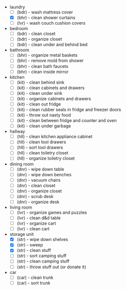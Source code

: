 - laundry
	- [ ] (bdr) - wash mattress cover
	- [x] (bhr) - clean shower curtains
	- [ ] (lvr) - wash couch cushion covers
- bedroom
	- [ ] (bdr) - clean closet 
	- [ ] (bdr) - organize closet 
	- [ ] (bdr) - clean under and behind bed 
- bathroom
	- [ ] (bhr) - organize metal baskets
	- [ ] (bhr) - remove mold from shower
	- [ ] (bhr) - clean bath faucets
	- [ ] (bhr) - clean inside mirror
- kitchen
	- [ ] (kit) - clean behind sink
	- [ ] (kit) - clean cabinets and drawers
	- [ ] (kit) - clean under sink
	- [ ] (kit) - organize cabinets and drawers
	- [ ] (kit) - clean out fridge
	- [ ] (kit) - clean rubber seals in fridge and freezer doors
	- [ ] (kit) - throw out nasty food
	- [ ] (kit) - clean between fridge and counter and oven
	- [ ] (kit) - clean under garbage
- hallway
	- [ ] (hll) - clean kitchen appliance cabinet
	- [ ] (hll) - clean tool drawers
	- [ ] (hll) - sort tool drawers
	- [ ] (hll) - clean toiletry closet
	- [ ] (hll) - organize toiletry closet
- dining room
	- [ ] (dnr) - wipe down table
	- [ ] (dnr) - wipe down benches
	- [ ] (dnr) - vacuum chairs
	- [ ] (dnr) - clean closet
	- [ ] (dnr) - organize closet
	- [ ] (dnr) - scrub desk
	- [ ] (dnr) - organize desk
- living room
	- [ ] (lvr) - organize games and puzzles
	- [ ] (lvr) - clean d&d table
	- [ ] (lvr) - organize cart
	- [ ] (lvr) - clean cart
- storage unit
	- [x] (str) - wipe down shelves
	- [x] (str) - sweep
	- [x] (str) - clean stuff
	- [ ] (str) - sort camping stuff
	- [ ] (str) - clean camping stuff
	- [ ] (str) - throw stuff out (or donate it)
- car
	- [ ] (car) - clean trunk
	- [ ] (car) - sort trunk